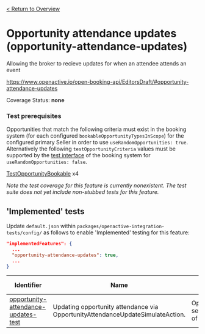 [< Return to Overview](../../README.md)
# Opportunity attendance updates (opportunity-attendance-updates)

Allowing the broker to recieve updates for when an attendee attends an event


https://www.openactive.io/open-booking-api/EditorsDraft/#opportunity-attendance-updates

Coverage Status: **none**
### Test prerequisites
Opportunities that match the following criteria must exist in the booking system (for each configured `bookableOpportunityTypesInScope`) for the configured primary Seller in order to use `useRandomOpportunities: true`. Alternatively the following `testOpportunityCriteria` values must be supported by the [test interface](https://openactive.io/test-interface/) of the booking system for `useRandomOpportunities: false`.

[TestOpportunityBookable](https://openactive.io/test-interface#TestOpportunityBookable) x4

*Note the test coverage for this feature is currently nonexistent. The test suite does not yet include non-stubbed tests for this feature.*


## 'Implemented' tests

Update `default.json` within `packages/openactive-integration-tests/config/` as follows to enable 'Implemented' testing for this feature:

```json
"implementedFeatures": {
  ...
  "opportunity-attendance-updates": true,
  ...
}
```

| Identifier | Name | Description | Prerequisites per Opportunity Type |
|------------|------|-------------|---------------|
| [opportunity-attendance-updates-test](./implemented/opportunity-attendance-updates-test-test.js) | Updating opportunity attendance via OpportunityAttendanceUpdateSimulateAction. | OpportunityAttendanceUpdateSimulateAction sent after B request, it should change value of orderItemStatus to CustomerAttended | [TestOpportunityBookable](https://openactive.io/test-interface#TestOpportunityBookable) x4 |


